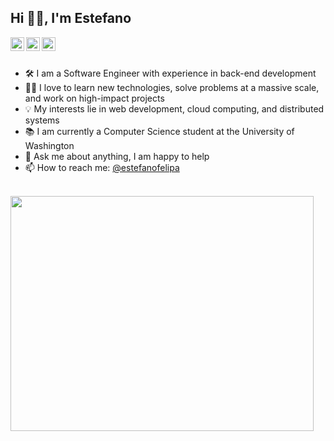 ## Hi 👋🏽, I'm Estefano

<a href="https://twitter.com/estefano_felipa">
  <img align="left" alt="Estefano's Twitter" width="22px" src="https://raw.githubusercontent.com/peterthehan/peterthehan/master/assets/twitter.svg" />
</a>
<a href="https://www.linkedin.com/in/estefanofelipa/">
  <img align="left" alt="Estefano's LinkedIn" width="22px" src="https://raw.githubusercontent.com/peterthehan/peterthehan/master/assets/linkedin.svg" />
</a>
<a href="https://www.reddit.com/user/estefano_fc/">
  <img align="left" alt="Estefano's Reddit" width="22px" src="https://raw.githubusercontent.com/peterthehan/peterthehan/master/assets/reddit.svg" />
</a>

<br />
<br />

- 🛠 I am a Software Engineer with experience in back-end development
- 🙌🏽 I love to learn new technologies, solve problems at a massive scale, and work on high-impact projects
- 💡 My interests lie in web development, cloud computing, and distributed systems
- 📚 I am currently a Computer Science student at the University of Washington
- 💬 Ask me about anything, I am happy to help
- 📫 How to reach me: [@estefanofelipa](https://www.linkedin.com/in/estefanofelipa/)

<br />

<a href="https://i.imgur.com/dXecvXb.png">
  <img align="center" src="https://i.imgur.com/dXecvXb.png" width="485.4px" height="376.2px" border="0" />
</a>





